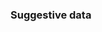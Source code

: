 <div class="accordion">
	<h3>Suggestive data</h3>
	<div>
		<script type="text/javascript" src="https://ssl.gstatic.com/trends_nrtr/2152_RC04/embed_loader.js"></script> <script type="text/javascript"> trends.embed.renderExploreWidget("TIMESERIES", {"comparisonItem":[{"keyword":"blog","geo":"US","time":"2004-01-01 2020-04-20"}],"category":0,"property":""}, {"exploreQuery":"date=all&geo=US&q=blog","guestPath":"https://trends.google.com:443/trends/embed/"}); 
		</script>
		<script type="text/javascript" src="https://ssl.gstatic.com/trends_nrtr/2152_RC04/embed_loader.js"></script> <script type="text/javascript"> trends.embed.renderExploreWidget("TIMESERIES", {"comparisonItem":[{"keyword":"blog","geo":"US","time":"2004-01-01 2020-04-20"},{"keyword":"twitter","geo":"US","time":"2004-01-01 2020-04-20"}],"category":0,"property":""}, {"exploreQuery":"date=all&geo=US&q=blog,twitter","guestPath":"https://trends.google.com:443/trends/embed/"}); 
		</script>
		<script type="text/javascript" src="https://ssl.gstatic.com/trends_nrtr/2152_RC04/embed_loader.js"></script> <script type="text/javascript"> trends.embed.renderExploreWidget("TIMESERIES", {"comparisonItem":[{"keyword":"forum","geo":"US","time":"2004-01-01 2020-04-26"},{"keyword":"blog","geo":"US","time":"2004-01-01 2020-04-26"}],"category":0,"property":""}, {"exploreQuery":"date=all&geo=US&q=forum,blog","guestPath":"https://trends.google.com:443/trends/embed/"}); 
		</script>
		<script type="text/javascript" src="https://ssl.gstatic.com/trends_nrtr/2152_RC04/embed_loader.js"></script> <script type="text/javascript"> trends.embed.renderExploreWidget("TIMESERIES", {"comparisonItem":[{"keyword":"forum","geo":"US","time":"2004-01-01 2020-04-26"},{"keyword":"reddit","geo":"US","time":"2004-01-01 2020-04-26"}],"category":0,"property":""}, {"exploreQuery":"date=all&geo=US&q=forum,reddit","guestPath":"https://trends.google.com:443/trends/embed/"}); 
		</script>
	</div>
</div>
<br>